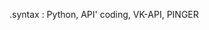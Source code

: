 .syntax
: Python, API' coding, VK-API, PINGER



<!---
MeeZ1R/MeeZ1R is a ✨ special ✨ repository because its `README.md` (this file) appears on your GitHub profile.
You can click the Preview link to take a look at your changes.
--->
